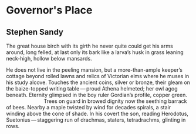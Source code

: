 # Governor's Place
## Stephen Sandy
The great house birch with its girth he never quite
could get his arms around, long felled, at last
only its bark like a larva’s husk in grass
leaning neck-high, hollow below mansards.

He does not live in the peeling mansion, but
a more-than-ample keeper’s cottage beyond
rolled lawns and relics of Victorian elms
where he muses in his study alcove. Touches
the ancient coins, silver or bronze, their gleam
on the baize-topped writing table — proud Athena
helmeted; her owl agog beneath. Eternity
glimpsed in the boy ruler Gordian’s profile,
copper green.
                          Trees on guard in browed
dignity now the seething barrack of bees.
Nearby a maple twisted by wind for decades
spirals, a stair winding above the cone
of shade. In his covert the son, reading Herodotus,
Suetonius — staggering run of drachmas,
staters, tetradrachms, glinting in rows.